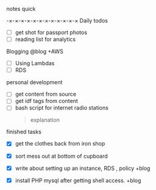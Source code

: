 notes quick


-×-×-×-×-×-×-×-×-×-×-×-×
Daily todos  
- [ ] get shot for passport photos
- [ ] reading list for analytics
 
Blogging @blog +AWS
- [ ] Using Lambdas
- [ ] RDS

personal development 
- [ ] get content from source
- [ ] get idf tags from content
- [ ] bash script for internet radio stations
    > explanation
    
finished tasks
- [x] get the clothes back from iron shop
- [x] sort mess out at bottom of cupboard
- [x] write about setting up an instance, RDS , policy +blog
- [x] install PHP mysql after getting shell access. +blog


<!--stackedit_data:
eyJoaXN0b3J5IjpbLTI1ODAxNDU5MiwtOTk2MzIyMjMsMTMyNz
gyMTE3OSwtMjk5ODE4MjcwLDE5ODcxODc4MzVdfQ==
-->